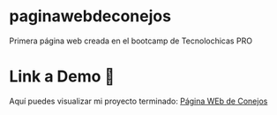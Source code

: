 # paginawebdeconejos
Primera página web creada en el bootcamp de Tecnolochicas PRO
# Link a Demo 🐰
Aquí puedes visualizar mi proyecto terminado: [Página WEb de Conejos](https://paginadeconejos.netlify.app/)
